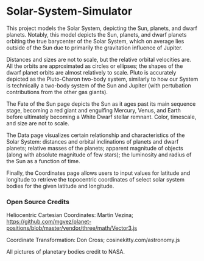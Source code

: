 # Solar-System-Simulator

This project models the Solar System, depicting the Sun, planets, and dwarf planets. Notably, this model depicts the Sun, planets, and dwarf planets orbiting the true barycenter of the Solar System, which on average lies outside of the Sun due to primarily the gravitation influence of Jupiter.

Distances and sizes are not to scale, but the relative orbital velocities are. All the orbits are approximated as circles or ellipses; the shapes of the dwarf planet orbits are almost relatively to scale. Pluto is accurately depicted as the Pluto-Charon two-body system, similarly to how our System is technically a two-body system of the Sun and Jupiter (with pertubation contributions from the other gas giants).

The Fate of the Sun page depicts the Sun as it ages past its main sequence stage, becoming a red giant and engulfing Mercury, Venus, and Earth before ultimately becoming a White Dwarf stellar remnant. Color, timescale, and size are not to scale.

The Data page visualizes certain relationship and characteristics of the Solar System: distances and orbital inclinations of planets and dwarf planets; relative masses of the planets; apparent magnitude of objects (along with absolute magnitude of few stars); the luminosity and radius of the Sun as a function of time.

Finally, the Coordinates page allows users to input values for latitude and longitude to retrieve the topocentric coordinates of select solar system bodies for the given latitude and longitude. 

### Open Source Credits

Heliocentric Cartesian Coordinates: Martin Vezina; https://github.com/mgvez/planet-positions/blob/master/vendor/three/math/Vector3.js

Coordinate Transformation: Don Cross; cosinekitty.com/astronomy.js

All pictures of planetary bodies credit to NASA.